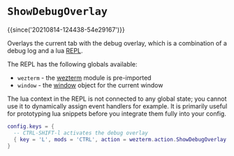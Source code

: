 # ``ShowDebugOverlay``

{{since('20210814-124438-54e29167')}}

Overlays the current tab with the debug overlay, which is a combination
of a debug log and a lua [REPL](https://en.wikipedia.org/wiki/Read%E2%80%93eval%E2%80%93print_loop).

The REPL has the following globals available:

* `wezterm` - the [wezterm](../wezterm/index.md) module is pre-imported
* `window` - the [window](../window/index.md) object for the current window

The lua context in the REPL is not connected to any global state; you cannot use it
to dynamically assign event handlers for example.  It is primarily useful for
prototyping lua snippets before you integrate them fully into your config.

```lua
config.keys = {
  -- CTRL-SHIFT-l activates the debug overlay
  { key = 'L', mods = 'CTRL', action = wezterm.action.ShowDebugOverlay },
}
```
